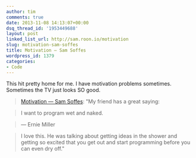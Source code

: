 ```yaml
---
author: tim
comments: true
date: 2013-11-08 14:13:07+00:00
dsq_thread_id: '1953449688'
layout: post
linked_list_url: http://sam.roon.io/motivation
slug: motivation-sam-soffes
title: Motivation — Sam Soffes
wordpress_id: 1379
categories:
- Code
---
```


This hit pretty home for me. I have motivation problems sometimes. Sometimes
the TV just looks SO good.

> [Motivation — Sam Soffes](http://sam.roon.io/motivation): "My friend has a
great saying:

>

> I want to program wet and naked.

>

> — Ernie Miller

>

> I love this. He was talking about getting ideas in the shower and getting so
excited that you get out and start programming before you can even dry off."
